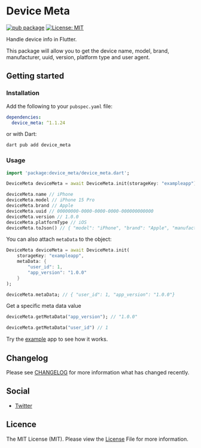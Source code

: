 # Device Meta

[![pub package](https://img.shields.io/pub/v/device_meta.svg)](https://pub.dartlang.org/packages/device_meta)
[![License: MIT](https://img.shields.io/badge/license-MIT-purple.svg)](https://opensource.org/licenses/MIT)

Handle device info in Flutter. 

This package will allow you to get the device name, model, brand, manufacturer, uuid, version, platform type and user agent.

## Getting started

### Installation

Add the following to your `pubspec.yaml` file:

``` yaml
dependencies:
  device_meta: ^1.1.24
```

or with Dart:

``` bash
dart pub add device_meta
```

### Usage

``` dart
import 'package:device_meta/device_meta.dart';

DeviceMeta deviceMeta = await DeviceMeta.init(storageKey: "exampleapp");

deviceMeta.name // iPhone
deviceMeta.model // iPhone 15 Pro
deviceMeta.brand // Apple
deviceMeta.uuid // 00000000-0000-0000-0000-000000000000
deviceMeta.version // 1.0.0
deviceMeta.platformType // iOS
deviceMeta.toJson() // { "model": "iPhone", "brand": "Apple", "manufacturer": "Apple", "uuid": "00000000-0000-0000-0000-000000000000", "version": "1.0.0", "platformType": "iOS", "userAgent": "n/a" }
```

You can also attach `metaData` to the object:

``` dart
DeviceMeta deviceMeta = await DeviceMeta.init(
    storageKey: "exampleapp",
    metaData: {
        "user_id": 1,
        "app_version": "1.0.0"
    }
);

deviceMeta.metaData; // { "user_id": 1, "app_version": "1.0.0"}
```

Get a specific meta data value

``` dart
deviceMeta.getMetaData("app_version"); // "1.0.0"

deviceMeta.getMetaData("user_id") // 1
```

Try the [example](/example) app to see how it works.

## Changelog
Please see [CHANGELOG](https://github.com/nylo-core/device_meta/blob/master/CHANGELOG.md) for more information what has changed recently.

## Social
* [Twitter](https://twitter.com/nylo_dev)

## Licence

The MIT License (MIT). Please view the [License](https://github.com/nylo-core/device_meta/blob/main/LICENSE) File for more information.
